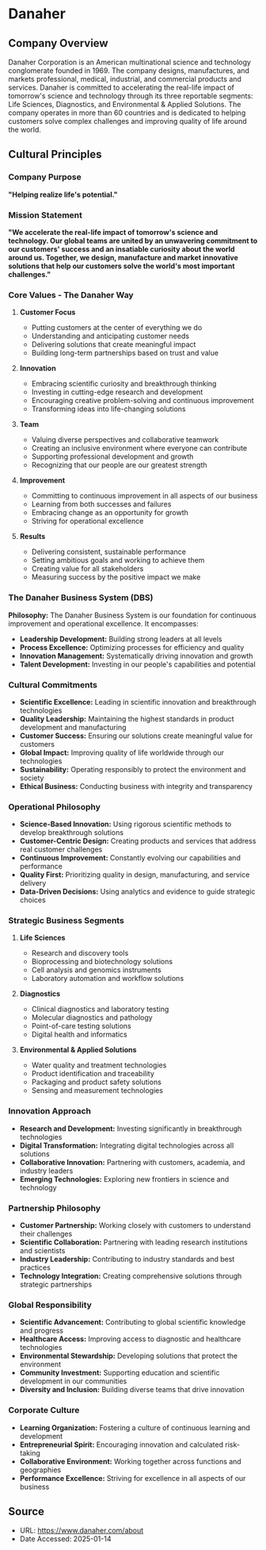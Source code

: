 # Danaher

## Company Overview

Danaher Corporation is an American multinational science and technology conglomerate founded in 1969. The company designs, manufactures, and markets professional, medical, industrial, and commercial products and services. Danaher is committed to accelerating the real-life impact of tomorrow's science and technology through its three reportable segments: Life Sciences, Diagnostics, and Environmental & Applied Solutions. The company operates in more than 60 countries and is dedicated to helping customers solve complex challenges and improving quality of life around the world.

## Cultural Principles

### Company Purpose

**"Helping realize life's potential."**

### Mission Statement

**"We accelerate the real-life impact of tomorrow's science and technology. Our global teams are united by an unwavering commitment to our customers' success and an insatiable curiosity about the world around us. Together, we design, manufacture and market innovative solutions that help our customers solve the world's most important challenges."**

### Core Values - The Danaher Way

1. **Customer Focus**
   - Putting customers at the center of everything we do
   - Understanding and anticipating customer needs
   - Delivering solutions that create meaningful impact
   - Building long-term partnerships based on trust and value

2. **Innovation**
   - Embracing scientific curiosity and breakthrough thinking
   - Investing in cutting-edge research and development
   - Encouraging creative problem-solving and continuous improvement
   - Transforming ideas into life-changing solutions

3. **Team**
   - Valuing diverse perspectives and collaborative teamwork
   - Creating an inclusive environment where everyone can contribute
   - Supporting professional development and growth
   - Recognizing that our people are our greatest strength

4. **Improvement**
   - Committing to continuous improvement in all aspects of our business
   - Learning from both successes and failures
   - Embracing change as an opportunity for growth
   - Striving for operational excellence

5. **Results**
   - Delivering consistent, sustainable performance
   - Setting ambitious goals and working to achieve them
   - Creating value for all stakeholders
   - Measuring success by the positive impact we make

### The Danaher Business System (DBS)

**Philosophy:** The Danaher Business System is our foundation for continuous improvement and operational excellence. It encompasses:

- **Leadership Development:** Building strong leaders at all levels
- **Process Excellence:** Optimizing processes for efficiency and quality
- **Innovation Management:** Systematically driving innovation and growth
- **Talent Development:** Investing in our people's capabilities and potential

### Cultural Commitments

- **Scientific Excellence:** Leading in scientific innovation and breakthrough technologies
- **Quality Leadership:** Maintaining the highest standards in product development and manufacturing
- **Customer Success:** Ensuring our solutions create meaningful value for customers
- **Global Impact:** Improving quality of life worldwide through our technologies
- **Sustainability:** Operating responsibly to protect the environment and society
- **Ethical Business:** Conducting business with integrity and transparency

### Operational Philosophy

- **Science-Based Innovation:** Using rigorous scientific methods to develop breakthrough solutions
- **Customer-Centric Design:** Creating products and services that address real customer challenges
- **Continuous Improvement:** Constantly evolving our capabilities and performance
- **Quality First:** Prioritizing quality in design, manufacturing, and service delivery
- **Data-Driven Decisions:** Using analytics and evidence to guide strategic choices

### Strategic Business Segments

1. **Life Sciences**
   - Research and discovery tools
   - Bioprocessing and biotechnology solutions
   - Cell analysis and genomics instruments
   - Laboratory automation and workflow solutions

2. **Diagnostics**
   - Clinical diagnostics and laboratory testing
   - Molecular diagnostics and pathology
   - Point-of-care testing solutions
   - Digital health and informatics

3. **Environmental & Applied Solutions**
   - Water quality and treatment technologies
   - Product identification and traceability
   - Packaging and product safety solutions
   - Sensing and measurement technologies

### Innovation Approach

- **Research and Development:** Investing significantly in breakthrough technologies
- **Digital Transformation:** Integrating digital technologies across all solutions
- **Collaborative Innovation:** Partnering with customers, academia, and industry leaders
- **Emerging Technologies:** Exploring new frontiers in science and technology

### Partnership Philosophy

- **Customer Partnership:** Working closely with customers to understand their challenges
- **Scientific Collaboration:** Partnering with leading research institutions and scientists
- **Industry Leadership:** Contributing to industry standards and best practices
- **Technology Integration:** Creating comprehensive solutions through strategic partnerships

### Global Responsibility

- **Scientific Advancement:** Contributing to global scientific knowledge and progress
- **Healthcare Access:** Improving access to diagnostic and healthcare technologies
- **Environmental Stewardship:** Developing solutions that protect the environment
- **Community Investment:** Supporting education and scientific development in our communities
- **Diversity and Inclusion:** Building diverse teams that drive innovation

### Corporate Culture

- **Learning Organization:** Fostering a culture of continuous learning and development
- **Entrepreneurial Spirit:** Encouraging innovation and calculated risk-taking
- **Collaborative Environment:** Working together across functions and geographies
- **Performance Excellence:** Striving for excellence in all aspects of our business

## Source
- URL: https://www.danaher.com/about
- Date Accessed: 2025-01-14